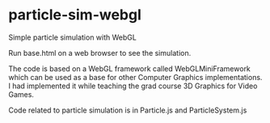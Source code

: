 # particle-sim-webgl
Simple particle simulation with WebGL

Run base.html on a web browser to see the simulation.

The code is based on a WebGL framework called WebGLMiniFramework which can be used as a base for other Computer Graphics implementations. I had implemented it while teaching the grad course 3D Graphics for Video Games. 

Code related to particle simulation is in Particle.js and ParticleSystem.js
